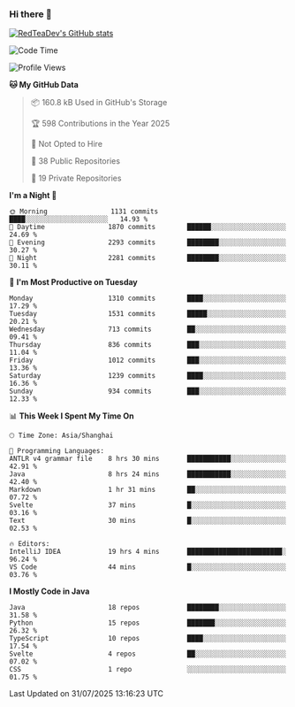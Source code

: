 ### Hi there 👋

<!--
**RedTeaDev/RedTeaDev** is a ✨ _special_ ✨ repository because its `README.md` (this file) appears on your GitHub profile.

Here are some ideas to get you started:

- 🔭 I’m currently working on ...
- 🌱 I’m currently learning ...
- 👯 I’m looking to collaborate on ...
- 🤔 I’m looking for help with ...
- 💬 Ask me about ...
- 📫 How to reach me: ...
- 😄 Pronouns: ...
- ⚡ Fun fact: ...
-->

<!--
[![wakatime](https://wakatime.com/badge/user/6b101ed0-04c0-4490-9283-eb61f2efff96.svg)](https://wakatime.com/@6b101ed0-04c0-4490-9283-eb61f2efff96)
!-->

[![RedTeaDev's GitHub stats](https://github-readme-stats.vercel.app/api?username=RedTeaDev\&include_all_commits=true)](https://github.com/anuraghazra/github-readme-stats)
<!--
[![willianrod's wakatime stats](https://github-readme-stats.vercel.app/api/wakatime?username=RedTeaDev)](https://github.com/anuraghazra/github-readme-stats)
!-->
<!--START_SECTION:waka-->
![Code Time](http://img.shields.io/badge/Code%20Time-3%2C441%20hrs%2031%20mins-blue)

![Profile Views](http://img.shields.io/badge/Profile%20Views-0-blue)

**🐱 My GitHub Data** 

> 📦 160.8 kB Used in GitHub's Storage 
 > 
> 🏆 598 Contributions in the Year 2025
 > 
> 🚫 Not Opted to Hire
 > 
> 📜 38 Public Repositories 
 > 
> 🔑 19 Private Repositories 
 > 
**I'm a Night 🦉** 

```text
🌞 Morning                1131 commits        ████░░░░░░░░░░░░░░░░░░░░░   14.93 % 
🌆 Daytime                1870 commits        ██████░░░░░░░░░░░░░░░░░░░   24.69 % 
🌃 Evening                2293 commits        ████████░░░░░░░░░░░░░░░░░   30.27 % 
🌙 Night                  2281 commits        ████████░░░░░░░░░░░░░░░░░   30.11 % 
```
📅 **I'm Most Productive on Tuesday** 

```text
Monday                   1310 commits        ████░░░░░░░░░░░░░░░░░░░░░   17.29 % 
Tuesday                  1531 commits        █████░░░░░░░░░░░░░░░░░░░░   20.21 % 
Wednesday                713 commits         ██░░░░░░░░░░░░░░░░░░░░░░░   09.41 % 
Thursday                 836 commits         ███░░░░░░░░░░░░░░░░░░░░░░   11.04 % 
Friday                   1012 commits        ███░░░░░░░░░░░░░░░░░░░░░░   13.36 % 
Saturday                 1239 commits        ████░░░░░░░░░░░░░░░░░░░░░   16.36 % 
Sunday                   934 commits         ███░░░░░░░░░░░░░░░░░░░░░░   12.33 % 
```


📊 **This Week I Spent My Time On** 

```text
🕑︎ Time Zone: Asia/Shanghai

💬 Programming Languages: 
ANTLR v4 grammar file    8 hrs 30 mins       ███████████░░░░░░░░░░░░░░   42.91 % 
Java                     8 hrs 24 mins       ███████████░░░░░░░░░░░░░░   42.40 % 
Markdown                 1 hr 31 mins        ██░░░░░░░░░░░░░░░░░░░░░░░   07.72 % 
Svelte                   37 mins             █░░░░░░░░░░░░░░░░░░░░░░░░   03.16 % 
Text                     30 mins             █░░░░░░░░░░░░░░░░░░░░░░░░   02.53 % 

🔥 Editors: 
IntelliJ IDEA            19 hrs 4 mins       ████████████████████████░   96.24 % 
VS Code                  44 mins             █░░░░░░░░░░░░░░░░░░░░░░░░   03.76 % 
```

**I Mostly Code in Java** 

```text
Java                     18 repos            ████████░░░░░░░░░░░░░░░░░   31.58 % 
Python                   15 repos            ███████░░░░░░░░░░░░░░░░░░   26.32 % 
TypeScript               10 repos            ████░░░░░░░░░░░░░░░░░░░░░   17.54 % 
Svelte                   4 repos             ██░░░░░░░░░░░░░░░░░░░░░░░   07.02 % 
CSS                      1 repo              ░░░░░░░░░░░░░░░░░░░░░░░░░   01.75 % 
```




 Last Updated on 31/07/2025 13:16:23 UTC
<!--END_SECTION:waka-->



